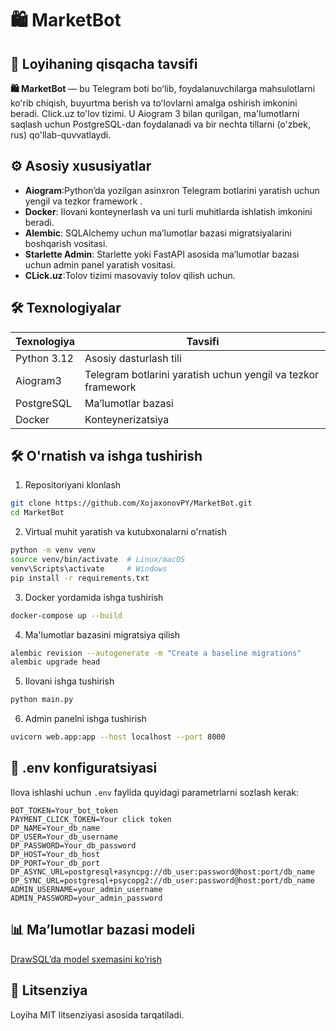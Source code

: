 # 🛍️ MarketBot

## 📌 Loyihaning qisqacha tavsifi

**🛍️ MarketBot** — bu Telegram boti boʻlib, foydalanuvchilarga mahsulotlarni koʻrib chiqish, buyurtma berish va
toʻlovlarni amalga oshirish imkonini beradi. Click.uz to'lov tizimi. U Aiogram 3 bilan qurilgan, ma'lumotlarni saqlash uchun 
PostgreSQL-dan foydalanadi va bir nechta tillarni (o'zbek, rus) qo'llab-quvvatlaydi.

## ⚙️ Asosiy xususiyatlar

- **Aiogram**:Python’da yozilgan asinxron Telegram botlarini yaratish uchun yengil va tezkor framework .
- **Docker**: Ilovani konteynerlash va uni turli muhitlarda ishlatish imkonini beradi.
- **Alembic**: SQLAlchemy uchun ma’lumotlar bazasi migratsiyalarini boshqarish vositasi.
- **Starlette Admin**: Starlette yoki FastAPI asosida ma’lumotlar bazasi uchun admin panel yaratish vositasi.
- **CLick.uz**:Tolov tizimi masovaviy tolov qilish uchun.

## 🛠 Texnologiyalar

| Texnologiya | Tavsifi                                                      |
|-------------|--------------------------------------------------------------|
| Python 3.12 | Asosiy dasturlash tili                                       |
| Aiogram3    | Telegram botlarini yaratish uchun yengil va tezkor framework |
| PostgreSQL  | Ma’lumotlar bazasi                                           |
| Docker      | Konteynerizatsiya                                            |

## 🛠️ O'rnatish va ishga tushirish

1. Repositoriyani klonlash

```bash
git clone https://github.com/XojaxonovPY/MarketBot.git
cd MarketBot
```

2. Virtual muhit yaratish va kutubxonalarni o'rnatish

```bash
python -m venv venv
source venv/bin/activate  # Linux/macOS
venv\Scripts\activate     # Windows
pip install -r requirements.txt
```

3. Docker yordamida ishga tushirish

```bash
docker-compose up --build
```

4. Ma'lumotlar bazasini migratsiya qilish

```bash
alembic revision --autogenerate -m "Create a baseline migrations"
alembic upgrade head
```

5. Ilovani ishga tushirish

```bash
python main.py
```

6. Admin panelni ishga tushirish

```bash
uvicorn web.app:app --host localhost --port 8000
```

## 🔧 .env konfiguratsiyasi

Ilova ishlashi uchun `.env` faylida quyidagi parametrlarni sozlash kerak:

```env
BOT_TOKEN=Your_bot_token
PAYMENT_CLICK_TOKEN=Your click token
DP_NAME=Your_db_name
DP_USER=Your_db_username
DP_PASSWORD=Your_db_password
DP_HOST=Your_db_host
DP_PORT=Your_db_port
DP_ASYNC_URL=postgresql+asyncpg://db_user:password@host:port/db_name
DP_SYNC_URL=postgresql+psycopg2://db_user:password@host:port/db_name
ADMIN_USERNAME=your_admin_username
ADMIN_PASSWORD=your_admin_password
```

## 📊 Ma’lumotlar bazasi modeli

[DrawSQL’da model sxemasini ko‘rish](https://drawsql.app/teams/gayrat-1/diagrams/marketbot)

## 📄 Litsenziya

Loyiha MIT litsenziyasi asosida tarqatiladi.
